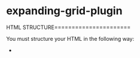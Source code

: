 expanding-grid-plugin
=====================


HTML STRUCTURE======================

You must structure your HTML in the following way:

<ul class="expanding-grid">
  <li>
    <div class="outer-content">
      <!-- ALL EXTERIOR CONTENT HERE -->
    </div>
    <div class="inner-content>
      <div>
        <!-- ALL INTERIOR DRAWER CONTENT HERE -->
      </div>
    </div>
  </li>
</ul>

You can then add as may li items as necessary to create your grid.

Be sure to include the "component.css" file for general styling. Near the bottom of the css file are extra styles that were included for the demo that can be removed or changed.

